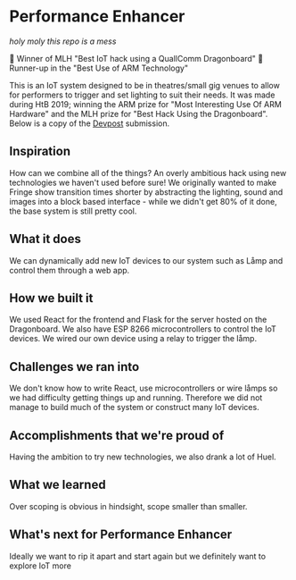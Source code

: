 # Performance Enhancer

_holy moly this repo is a mess_

🏅 Winner of MLH "Best IoT hack using a QuallComm Dragonboard"
🏅 Runner-up in the "Best Use of ARM Technology"

This is an IoT system designed to be in theatres/small gig venues to allow for performers to trigger
and set lighting to suit their needs. It was made during HtB 2019; winning the ARM prize for "Most Interesting Use Of ARM Hardware" and the MLH prize for "Best Hack Using the Dragonboard". Below is a copy of the [Devpost](https://devpost.com/software/performance-enhancer) submission.

## Inspiration

How can we combine all of the things? An overly ambitious hack using new technologies we haven't used before sure! We originally wanted to make Fringe show transition times shorter by abstracting the lighting, sound and images into a block based interface - while we didn't get 80% of it done, the base system is still pretty cool.

## What it does

We can dynamically add new IoT devices to our system such as Låmp and control them through a web app. 

## How we built it

We used React for the frontend and Flask for the server hosted on the Dragonboard. We also have ESP 8266 microcontrollers to control the IoT devices. We wired our own device using a relay to trigger the låmp.

## Challenges we ran into

We don't know how to write React, use microcontrollers or wire låmps so we had difficulty getting things up and running. Therefore we did not manage to build much of the system or construct many IoT devices.

## Accomplishments that we're proud of

Having the ambition to try new technologies, we also drank a lot of Huel.

## What we learned

Over scoping is obvious in hindsight, scope smaller than smaller.

## What's next for Performance Enhancer

Ideally we want to rip it apart and start again but we definitely want to explore IoT more
